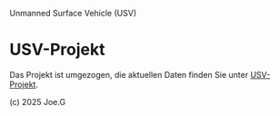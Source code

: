Unmanned Surface Vehicle (USV)
# USV-Projekt

Das Projekt ist umgezogen, die aktuellen Daten finden Sie unter [USV-Projekt](https://github.com/Joe-Grabow/USV).

(c) 2025 Joe.G
